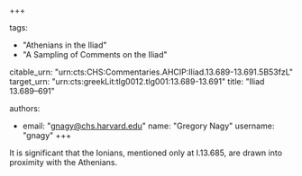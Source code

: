 +++

tags:
- "Athenians in the Iliad"
- "A Sampling of Comments on the Iliad"

citable_urn: "urn:cts:CHS:Commentaries.AHCIP:Iliad.13.689-13.691.5B53fzL"
target_urn: "urn:cts:greekLit:tlg0012.tlg001:13.689-13.691"
title: "Iliad 13.689–691"

authors:
- email: "gnagy@chs.harvard.edu"
  name: "Gregory Nagy"
  username: "gnagy"
+++

<p>It is significant that the Ionians, mentioned only at I.13.685, are drawn into proximity with the Athenians.</p>